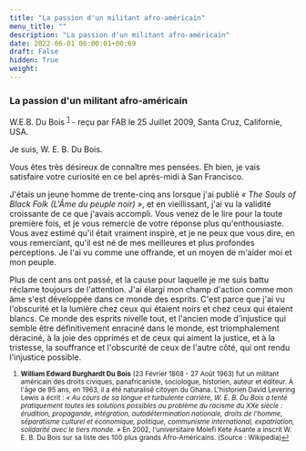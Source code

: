 ```yaml
---
title: "La passion d'un militant afro-américain"
menu_title: ""
description: "La passion d'un militant afro-américain"
date: 2022-06-01 06:00:01+00:69
draft: False
hidden: True
weight:
---
```

### La passion d'un militant afro-américain

W.E.B. Du Bois <sup id="a1">[1](#f1)</sup> - reçu par FAB le 25 Juillet 2009, Santa Cruz, Californie, USA.

Je suis, W. E. B. Du Bois.

Vous êtes très désireux de connaître mes pensées. Eh bien, je vais satisfaire votre curiosité en ce bel après-midi à San Francisco.

J'étais un jeune homme de trente-cinq ans lorsque j'ai publié *« The Souls of Black Folk (L'Âme du peuple noir) »*, et en vieillissant, j'ai vu la validité croissante de ce que j'avais accompli.
Vous venez de le lire pour la toute première fois, et je vous remercie de votre réponse plus qu'enthousiaste. Vous avez estimé qu'il était vraiment inspiré, et je ne peux que vous dire, en vous remerciant, qu'il est né de mes meilleures et plus profondes perceptions. Je l'ai vu comme une offrande, et un moyen de m'aider moi et mon peuple.

Plus de cent ans ont passé, et la cause pour laquelle je me suis battu réclame toujours de l'attention. J'ai élargi mon champ d'action comme mon âme s'est développée dans ce monde des esprits. C'est parce que j'ai vu l'obscurité et la lumière chez ceux qui étaient noirs et chez ceux qui étaient blancs. Ce monde des esprits nivelle tout, et l'ancien mode d'injustice qui semble être définitivement enraciné dans le monde, est triomphalement déraciné, à la joie des opprimés et de ceux qui aiment la justice, et à la tristesse, la souffrance et l'obscurité de ceux de l'autre côté, qui ont rendu l'injustice possible.
<small>

1. <large id="f1"> **William Edward Burghardt Du Bois** (23 Février 1868 - 27 Août 1963) fut un militant américain des droits civiques, panafricaniste, sociologue, historien, auteur et éditeur. À l'âge de 95 ans, en 1963, il a été naturalisé citoyen du Ghana. L'historien David Levering Lewis a écrit : *« Au cours de sa longue et turbulente carrière, W. E. B. Du Bois a tenté pratiquement toutes les solutions possibles au problème du racisme du XXe siècle : érudition, propagande, intégration, autodétermination nationale, droits de l'homme, séparatisme culturel et économique, politique, communisme international, expatriation, solidarité avec le tiers monde. »* En 2002, l'universitaire Molefi Kete Asante a inscrit W. E. B. Du Bois sur sa liste des 100 plus grands Afro-Américains. (Source : Wikipedia)[↩](#a1)
